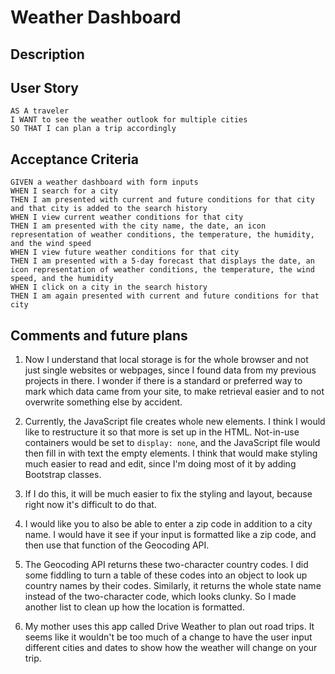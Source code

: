 # Weather Dashboard

## Description

## User Story

```
AS A traveler
I WANT to see the weather outlook for multiple cities
SO THAT I can plan a trip accordingly
```

## Acceptance Criteria

```
GIVEN a weather dashboard with form inputs
WHEN I search for a city
THEN I am presented with current and future conditions for that city and that city is added to the search history
WHEN I view current weather conditions for that city
THEN I am presented with the city name, the date, an icon representation of weather conditions, the temperature, the humidity, and the wind speed
WHEN I view future weather conditions for that city
THEN I am presented with a 5-day forecast that displays the date, an icon representation of weather conditions, the temperature, the wind speed, and the humidity
WHEN I click on a city in the search history
THEN I am again presented with current and future conditions for that city
```

## Comments and future plans

1. Now I understand that local storage is for the whole browser and not just single websites or webpages, since I found data from my previous projects in there.  I wonder if there is a standard or preferred way to mark which data came from your site, to make retrieval easier and to not overwrite something else by accident.

1. Currently, the JavaScript file creates whole new elements.  I think I would like to restructure it so that more is set up in the HTML.  Not-in-use containers would be set to `display: none`, and the JavaScript file would then fill in with text the empty elements.  I think that would make styling much easier to read and edit, since I'm doing most of it by adding Bootstrap classes.

  2. If I do this, it will be much easier to fix the styling and layout, because right now it's difficult to do that.

2. I would like you to also be able to enter a zip code in addition to a city name.  I would have it see if your input is formatted like a zip code, and then use that function of the Geocoding API.

3. The Geocoding API returns these two-character country codes.  I did some fiddling to turn a table of these codes into an object to look up country names by their codes. Similarly, it returns the whole state name instead of the two-character code, which looks clunky.  So I made another list to clean up how the location is formatted.

4. My mother uses this app called Drive Weather to plan out road trips.  It seems like it wouldn't be too much of a change to have the user input different cities and dates to show how the weather will change on your trip.